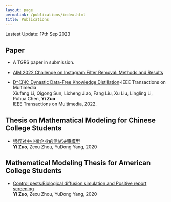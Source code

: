 ```yaml
---
layout: page
permalink: /publications/index.html
title: Publications
---
```


<!-- Lastest Update: 15th Sep 2023&nbsp;  [中文版本 (Chinese Version)](../file/publications-zh/) -->
Lastest Update: 17th Sep 2023

## Paper
- A TGRS paper in submission.

- [AIM 2022 Challenge on Instagram Filter Removal: Methods and Results](https://link.springer.com/chapter/10.1007/978-3-031-25066-8_2)

- [D^{3}K: Dynastic Data-Free Knowledge Distillation](https://yiiizuo.github.io//mypaper/ieee/D3K_Dynastic_Data-Free_Knowledge_Distillation)-IEEE Transactions on Multimedia
<br>Xiufang Li, Qigong Sun, Licheng Jiao, Fang Liu, Xu Liu, Lingling Li, Puhua Chen, **Yi Zuo**<br>IEEE Transactions on Multimedia, 2022.

## Thesis on Mathematical Modeling for Chinese College Students
- [银行对中小微企业的信贷决策模型](https://yiiizuo.github.io//mypaper/modeling/C202027004040.pdf)
<br>**Yi Zuo**, Zexu Zhou, YuDong Yang, 2020

## Mathematical Modeling Thesis for American College Students
- [Control pests:Biological diffusion simulation and Positive report screening](https://yiiizuo.github.io//mypaper/modeling/2106561.pdf)
<br>**Yi Zuo**, Zexu Zhou, YuDong Yang, 2020
